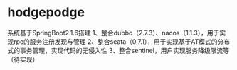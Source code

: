 # hodgepodge
系统基于SpringBoot2.1.6搭建
1、整合dubbo（2.7.3）、nacos（1.1.3），用于实现rpc的服务注册发现与管理
2、整合seata（0.7.1），用于实现基于AT模式的分布式的事务管理，实现代码的无侵入性
3、整合sentinel，用户实现服务降级限流等（待实现）
